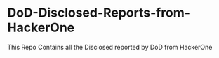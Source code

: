 # DoD-Disclosed-Reports-from-HackerOne
This Repo Contains all the Disclosed reported by DoD from HackerOne
